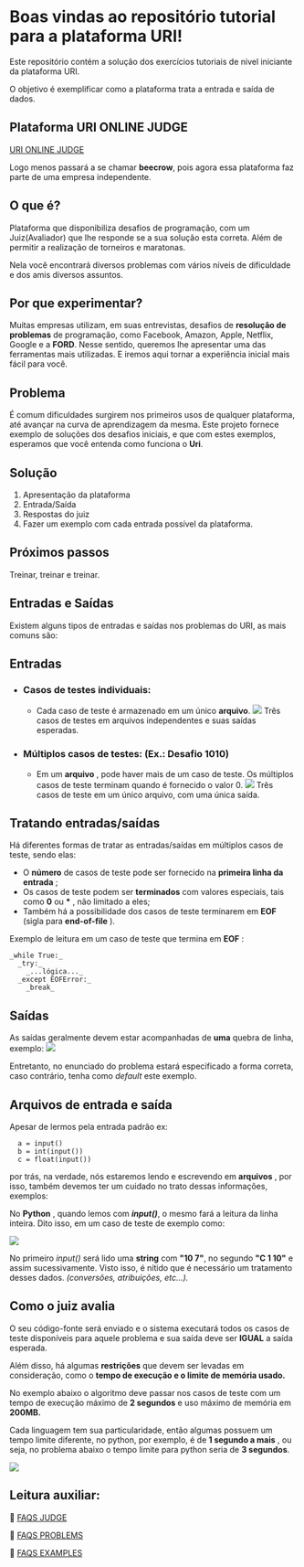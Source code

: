 # Boas vindas ao repositório tutorial para a plataforma URI!

Este repositório contém a solução dos exercícios tutoriais de nivel iniciante da plataforma URI.

O objetivo é exemplificar como a plataforma trata a entrada e saída de dados.

## Plataforma URI ONLINE JUDGE
[URI ONLINE JUDGE](https://www.urionlinejudge.com.br/)

Logo menos passará a se chamar **beecrow**, pois agora essa plataforma faz parte de uma empresa independente.

## O que é?

Plataforma que disponibiliza desafios de programação, com um Juiz(Avaliador) que lhe responde se a sua solução esta correta.
Além de permitir a realização de torneiros e maratonas.

Nela você encontrará diversos problemas com vários níveis de dificuldade e dos amis diversos assuntos.

## Por que experimentar?

Muitas empresas utilizam, em suas entrevistas, desafios de **resolução de problemas** de programação, como Facebook, Amazon, Apple, Netflix, Google e a **FORD**. 
Nesse sentido, queremos lhe apresentar uma das ferramentas mais utilizadas. E iremos aqui tornar a experiência inicial mais fácil para você.

## Problema

É comum dificuldades surgirem nos primeiros usos de qualquer plataforma, até avançar na curva de aprendizagem da mesma.
Este projeto fornece exemplo de soluções dos desafios iniciais, e que com estes exemplos, esperamos que você entenda como funciona o **Uri**.

## Solução

1. Apresentação da plataforma
2. Entrada/Saída
3. Respostas do juiz
4. Fazer um exemplo com cada entrada possível da plataforma.

## Próximos passos

Treinar, treinar e treinar.

## Entradas e Saídas

Existem alguns tipos de entradas e saídas nos problemas do URI, as mais comuns são:

## Entradas

- ### Casos de testes individuais:
  - Cada caso de teste é armazenado em um único **arquivo**.
    ![](images/1.png)
    Três casos de testes em arquivos independentes e suas saídas esperadas.

- ### Múltiplos casos de testes: (Ex.: Desafio 1010)
  - Em um **arquivo** , pode haver mais de um caso de teste.
    Os múltiplos casos de teste terminam quando é fornecido o valor 0.
    ![](images/2.png)
    Três casos de teste em um único arquivo, com uma única saída.

## Tratando entradas/saídas

Há diferentes formas de tratar as entradas/saídas em múltiplos casos de teste, sendo elas:

- O **número** de casos de teste pode ser fornecido na **primeira linha da entrada** ;
- Os casos de teste podem ser **terminados** com valores especiais, tais como **0** ou **\*** , não limitado a eles;
- Também há a possibilidade dos casos de teste terminarem em **EOF** (sigla para **end-of-file** ).

Exemplo de leitura em um caso de teste que termina em **EOF** :

```
_while True:_
  _try:_
    _...lógica..._
  _except EOFError:_
    _break_
```

## Saídas

As saídas geralmente devem estar acompanhadas de **uma** quebra de linha, exemplo:
![](images/3.png)


Entretanto, no enunciado do problema estará especificado a forma correta, caso contrário, tenha como _default_ este exemplo.

## Arquivos de entrada e saída

Apesar de lermos pela entrada padrão
ex: 
```
  a = input()
  b = int(input())
  c = float(input())
```
por trás, na verdade, nós estaremos lendo e escrevendo em **arquivos** , por isso, também devemos ter um cuidado no trato dessas informações, exemplos:

No **Python** , quando lemos com **_input()_**, o mesmo fará a leitura da linha inteira. Dito isso, em um caso de teste de exemplo como:

![](images/4.png)

No primeiro _input()_ será lido uma **string** com **&quot;10 7&quot;**, no segundo **&quot;C 1 10&quot;** e assim sucessivamente. Visto isso, é nítido que é necessário um tratamento desses dados. _(conversões, atribuições, etc…)._

## Como o juiz avalia

O seu código-fonte será enviado e o sistema executará todos os casos de teste disponíveis para aquele problema e sua saída deve ser **IGUAL** a saída esperada.

Além disso, há algumas **restrições** que devem ser levadas em consideração, como o **tempo de execução e o limite de memória usado.**

No exemplo abaixo o algoritmo deve passar nos casos de teste com um tempo de execução máximo de **2 segundos** e uso máximo de memória em **200MB.**

Cada linguagem tem sua particularidade, então algumas possuem um tempo limite diferente, no python, por exemplo, é de **1 segundo a mais** , ou seja, no problema abaixo o tempo limite para python seria de **3 segundos**.

![](images/5.png)

## Leitura auxiliar:

📌 [FAQS JUDGE](https://www.urionlinejudge.com.br/judge/pt/faqs/about/judge)

📌 [FAQS PROBLEMS](https://www.urionlinejudge.com.br/judge/pt/faqs/about/problems)

📌 [FAQS EXAMPLES](https://www.urionlinejudge.com.br/judge/pt/faqs/about/examples)
